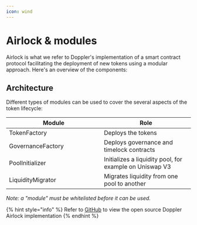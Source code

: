 ```yaml
---
icon: wind
---
```


# Airlock & modules

Airlock is what we refer to Doppler's implementation of a smart contract protocol facilitating the deployment of new tokens using a modular approach. Here's an overview of the components:&#x20;

## Architecture

Different types of modules can be used to cover the several aspects of the token lifecycle:

<table><thead><tr><th width="243">Module</th><th>Role</th></tr></thead><tbody><tr><td>TokenFactory</td><td>Deploys the tokens</td></tr><tr><td>GovernanceFactory</td><td>Deploys governance and timelock contracts</td></tr><tr><td>PoolInitializer</td><td>Initializes a liquidity pool, for example on Uniswap V3</td></tr><tr><td>LiquidityMigrator</td><td>Migrates liquidity from one pool to another</td></tr></tbody></table>

_Note: a "module" must be whitelisted before it can be used._

{% hint style="info" %}
Refer to [GitHub](https://github.com/whetstoneresearch/doppler/blob/main/src/Airlock.sol) to view the open source Doppler Airlock implementation
{% endhint %}
